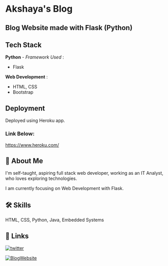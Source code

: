 # Akshaya's Blog
## Blog Website made with Flask (Python)




## Tech Stack

**Python**  - *Framework Used* :
- Flask

**Web Development** :

- HTML, CSS
- Bootstrap







  
## Deployment

Deployed using Heroku app. 

### Link Below:

https://www.heroku.com/

## 👋 About Me
I'm self-taught, aspiring full stack web developer, working as an IT Analyst, who loves exploring technologies.

I am currently focusing on Web Development with Flask.

  
## 🛠 Skills
HTML, CSS, Python, Java, Embedded Systems

  
## 🔗 Links
[![twitter](https://img.shields.io/badge/twitter-1DA1F2?style=for-the-badge&logo=twitter&logoColor=white)](https://twitter.com/akshaya_lr)

[![BlogWebsite](https://img.shields.io/badge/Blog-Website-blue)](https://akshaya-blog.herokuapp.com/)

